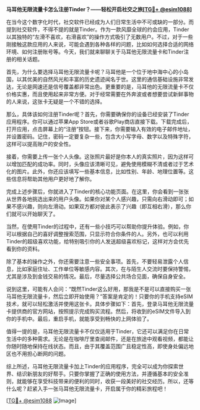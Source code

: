 **马耳他无限流量卡怎么注册Tinder？——轻松开启社交之旅[[TG💪+ @esim1088](https://t.me/s/esim1088)]**

在当今这个数字化时代，社交软件已经成为人们日常生活中不可或缺的一部分。而提到社交软件，不得不提的就是Tinder。作为一款风靡全球的约会应用，Tinder以其独特的“左滑不喜欢，右滑喜欢”的操作方式吸引了无数用户。不过，对于一些刚接触这款应用的人来说，可能会遇到各种各样的问题，比如如何选择合适的网络环境、如何注册账号等。今天，我们就来聊聊关于马耳他无限流量卡和Tinder注册的相关话题。

首先，为什么要选择马耳他无限流量卡呢？马耳他是一个位于地中海中心的小岛国，以其优美的自然风光和丰富的历史遗迹闻名于世。这里的通信基础设施非常发达，无论是网速还是信号覆盖都非常出色。更重要的是，马耳他的无限流量卡不仅价格实惠，而且使用起来非常方便。对于经常需要在外奔波或者想要尝试新鲜事物的人来说，这张卡无疑是一个不错的选择。

那么，具体该如何注册Tinder呢？首先，你需要确保你的设备已经安装了Tinder应用程序。你可以通过苹果App Store或者谷歌Play商店直接下载。下载完成后，打开应用，点击屏幕上的“注册”按钮。接下来，你需要输入有效的电子邮件地址，并设置密码。记住，密码一定要复杂一些，包含大小写字母、数字以及特殊字符，这样可以提高账户的安全性。

接着，你需要上传一张个人头像。这张照片最好是你本人的真实照片，因为这样可以增加匹配的成功率。同时，头像应该清晰可见，避免使用模糊不清或者过于艺术化的图片。此外，你还应该填写一些基本信息，比如性别、年龄、地理位置等。这些信息将帮助其他用户更好地了解你。

完成上述步骤后，你就进入了Tinder的核心功能页面。在这里，你会看到一张张从世界各地挑选出来的用户头像。如果你对某个人感兴趣，只需向右滑动即可；如果不感兴趣，则向左滑动。如果双方都对彼此表示了兴趣（即互相右滑），那么你们就可以开始聊天了。

当然，在使用Tinder的过程中，还有一些小技巧可以帮助你提升体验。例如，你可以根据自己的喜好调整搜索范围，只显示符合你条件的人。另外，也可以利用Tinder的超级喜欢功能，给特别吸引你的人发送超级喜欢标记，这样对方会优先看到你的资料。

除了基本的操作之外，你还需要注意一些安全事项。首先，不要轻易泄露个人信息，比如家庭住址、工作单位等敏感内容。其次，在与陌生人交流时要保持警惕，尤其是涉及到金钱交易的情况。最后，尽量选择公共场合见面，确保自身安全。

说到这里，可能有人会问：“既然Tinder这么好用，那我是不是可以直接购买一张马耳他无限流量卡，然后立即开始使用？”答案是肯定的！只要你的手机支持eSIM技术，就可以轻松激活并使用这张卡。具体步骤如下：首先，登录马耳他无限流量卡提供商的官方网站，按照提示完成购买流程。然后，将收到的eSIM文件导入到你的手机中。最后，重启手机，就能享受到畅快的上网体验了。

值得一提的是，马耳他无限流量卡不仅仅适用于Tinder，它还可以满足你在日常生活中的多种需求。无论是在咖啡厅里查阅邮件，还是在旅途中观看视频，都能让你随时随地保持在线状态。而且，由于其覆盖范围广且稳定性高，即使身处偏远地区也不用担心断网的问题。

综上所述，马耳他无限流量卡加上Tinder的应用程序，完全可以成为你探索世界、结识新朋友的好帮手。只要你掌握了正确的使用方法，并遵循基本的安全准则，就能够在享受科技带来的便利的同时，收获一段美好的社交经历。所以，还等什么呢？赶紧入手一张马耳他无限流量卡，开启属于你的精彩旅程吧！

[[TG💪+ @esim1088](https://t.me/s/esim1088) ![Image](https://i.postimg.cc/4NQfJmqS/Snipaste-2025-05-13-00-14-12.png)]